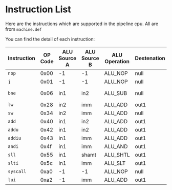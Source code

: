 # Instruction List

Here are the instructions which are supported in the pipeline cpu. All are from `machine.def`

You can find the detail of each instruction:

| Instruction | OP Code | ALU Source A | ALU Source B | ALU Operation | Destenation | Branch |
|-------------|---------|--------------|--------------|---------------|-------------|--------|
| `nop` | 0x00 | -1 | -1 | ALU_NOP | null | null |
| `j` | 0x01 | -1 | -1 | ALU_NOP | null | jump |
| `bne` | 0x06 | in1 | in2 | ALU_SUB | null | on not zero |
| `lw` | 0x28 | in2 | imm | ALU_ADD | out1 | null |
| `sw` | 0x34 | in2 | imm | ALU_ADD | null | null |
| `add` | 0x40 | in1 | in2 | ALU_ADD | out1 | null |
| `addu` | 0x42 | in1 | in2 | ALU_ADD | out1 | null |
| `addiu` | 0x43 | in1 | imm | ALU_ADD | out1 | null |
| `andi` | 0x4f | in1 | imm | ALU_AND | out1 | null |
| `sll` | 0x55 | in1 | shamt | ALU_SHTL | out1 | null |
| `slti` | 0x5c | in1 | imm | ALU_SLT | out1 | null |
| `syscall` | 0xa0 | -1 | -1 | ALU_NOP | null | null |
| `lui` | 0xa2 | -1 | imm | ALU_ADD | out1 | null |
